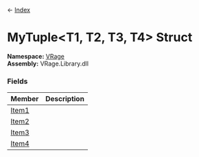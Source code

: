 ← [Index](Api-Index)

# MyTuple&lt;T1, T2, T3, T4&gt; Struct

**Namespace:** [VRage](VRage)  
**Assembly:** VRage.Library.dll

### Fields

|Member|Description|
|---|---|
|[Item1](VRage.MyTuple`4.Item1)||
|[Item2](VRage.MyTuple`4.Item2)||
|[Item3](VRage.MyTuple`4.Item3)||
|[Item4](VRage.MyTuple`4.Item4)||

